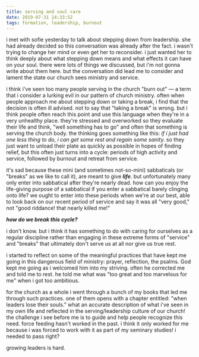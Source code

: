 ```yaml
---
title: serving and soul care
date: 2019-07-31 14:33:52
tags: formation, leadership, burnout
---
```

i met with sofie yesterday to talk about stepping down from leadership. she had already decided so this conversation was already after the fact. i wasn't trying to change her mind or even get her to reconsider. i just wanted her to think deeply about what stepping down means and what effects it can have on your soul. there were lots of things we discussed, but i'm not gonna write about them here. but the conversation did lead me to consider and lament the state our church sees ministry and service.

i think i've seen too many people serving in the church "burn out" &mdash; a term that i consider a lurking evil in our pattern of church ministry. often when people approach me about stepping down or taking a break, i find that the decision is often ill advised. not to say that "taking a break" is wrong. but i think people often reach this point and use this language when they're in a very unhealthy place. they're stressed and overworked so they evaluate their life and think, "well something has to go" and often that something is serving the church body. the thinking goes something like this: _if i just had one less thing to do, i can get some rest and regain some sanity._ so they just want to unload their plate as quickly as possible in hopes of finding relief, but this often just turns into a cycle: periods of high activity and service, followed by burnout and retreat from service.

it's sad because these mini (and sometimes not-so-mini) sabbaticals (or "breaks" as we like to call it), are meant to give ***life***. but unfortunately many only enter into sabbatical after they're nearly dead. how can you enjoy the life-giving purpose of a sabbatical if you enter a sabbatical barely clinging onto life? we ought to enter into these periods when we're at our best, able to look back on our recent period of service and say it was all "very good," not "good riddance! that nearly killed me!"

***how do we break this cycle?***

i don't know. but i think it has something to do with caring for ourselves as a regular discipline rather than engaging in these extreme forms of "service" and "breaks" that ultimately don't serve us at all nor give us true rest.

i started to reflect on some of the meaningful practices that have kept me going in this dangerous field of ministry: prayer, reflection, the psalms. God kept me going as i welcomed him into my striving. often he corrected me and told me to rest. he told me what was "too great and too marvelous for me" when i got too ambitious. 

for the church as a whole i went through a bunch of my books that led me through such practices. one of them opens with a chapter entitled: "when leaders lose their souls." what an accurate description of what i've seen in my own life and reflected in the serving/leadership culture of our church! the challenge i see before me is to guide and help people recognize this need. force feeding hasn't worked in the past. i think it only worked for me because i was forced to work with it as part of my seminary studies! i needed to pass right?

growing leaders is hard.
